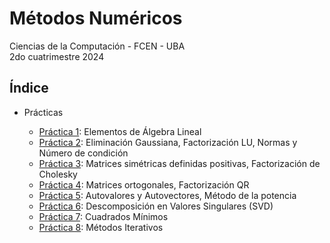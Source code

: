 # Métodos Numéricos

Ciencias de la Computación - FCEN - UBA\
2do cuatrimestre 2024

## Índice

- Prácticas

  - [Práctica 1](prácticas/p01): Elementos de Álgebra Lineal
  - [Práctica 2](prácticas/p02): Eliminación Gaussiana, Factorización LU, Normas y Número de condición
  - [Práctica 3](prácticas/p03): Matrices simétricas definidas positivas, Factorización de Cholesky
  - [Práctica 4](prácticas/p04): Matrices ortogonales, Factorización QR
  - [Práctica 5](prácticas/p05): Autovalores y Autovectores, Método de la potencia
  - [Práctica 6](prácticas/p06): Descomposición en Valores Singulares (SVD)
  - [Práctica 7](prácticas/p07): Cuadrados Mínimos
  - [Práctica 8](prácticas/p08): Métodos Iterativos
